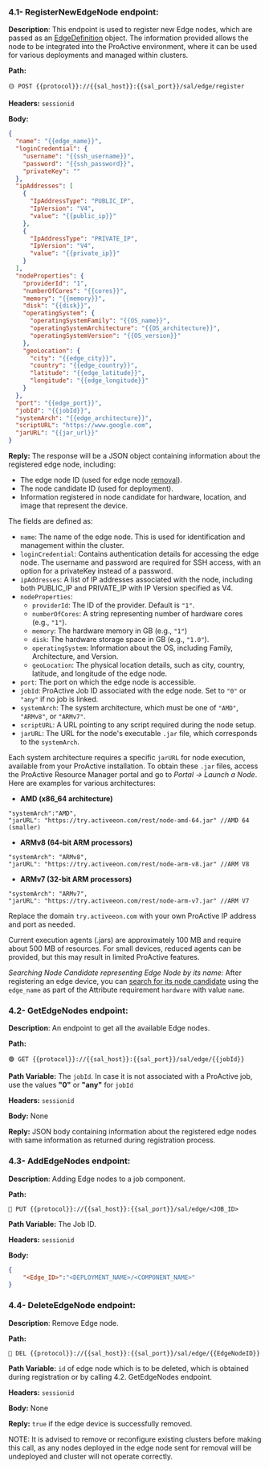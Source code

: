 ### 4.1- RegisterNewEdgeNode endpoint:

**Description**:
This endpoint is used to register new Edge nodes, which are passed as an [EdgeDefinition](https://github.com/ow2-proactive/scheduling-abstraction-layer/blob/master/sal-common/src/main/java/org/ow2/proactive/sal/model/EdgeDefinition.java)  object. The information provided allows the node to be integrated into the ProActive environment, where it can be used for various deployments and managed within clusters.

**Path:**

```url
🟡 POST {{protocol}}://{{sal_host}}:{{sal_port}}/sal/edge/register
```

**Headers:** `sessionid`

**Body:**

```json
{
  "name": "{{edge_name}}",
  "loginCredential": {
    "username": "{{ssh_username}}",
    "password": "{{ssh_password}}",
    "privateKey": ""
  },
  "ipAddresses": [
    {
      "IpAddressType": "PUBLIC_IP",
      "IpVersion": "V4",
      "value": "{{public_ip}}"
    },
    {
      "IpAddressType": "PRIVATE_IP",
      "IpVersion": "V4",
      "value": "{{private_ip}}"
    }
  ],
  "nodeProperties": {
    "providerId": "1",
    "numberOfCores": "{{cores}}",
    "memory": "{{memory}}",
    "disk": "{{disk}}",
    "operatingSystem": {
      "operatingSystemFamily": "{{OS_name}}",
      "operatingSystemArchitecture": "{{OS_architecture}}",
      "operatingSystemVersion": "{{OS_version}}"
    },
    "geoLocation": {
      "city": "{{edge_city}}",
      "country": "{{edge_country}}",
      "latitude": "{{edge_latitude}}",
      "longitude": "{{edge_longitude}}"
    }
  },
  "port": "{{edge_port}}",
  "jobId": "{{jobId}}",
  "systemArch": "{{edge_architecture}}",
  "scriptURL": "https://www.google.com",
  "jarURL": "{{jar_url}}"
}
```

**Reply:** The response will be a JSON object containing information about the registered edge node, including:
- The edge node ID (used for edge node [removal](https://github.com/ow2-proactive/scheduling-abstraction-layer/blob/master/endpoints/4-edge-endpoints.md#44--deleteedgenode-endpoint)).
- The node candidate ID (used for deployment).
- Information registered in node candidate for hardware, location, and image that represent the device.

The fields are defined as:
- `name`: The name of the edge node. This is used for identification and management within the cluster.
- `loginCredential`: Contains authentication details for accessing the edge node. The username and password are required for SSH access, with an option for a privateKey instead of a password.
- `ipAddresses`: A list of IP addresses associated with the node, including both PUBLIC_IP and PRIVATE_IP with IP Version specified as V4.
- `nodeProperties`:
  - `providerId`: The ID of the provider. Default is `"1"`.
  - `numberOfCores`: A string  representing number of hardware cores (e.g., `"1"`).
  - `memory`: The hardware memory in GB (e.g., `"1"`)
  - `disk`: The hardware storage space in GB (e.g., `"1.0"`).
  - `operatingSystem`: Information about the OS, including Family, Architecture, and Version.
  - `geoLocation`: The physical location details, such as city, country, latitude, and longitude of the edge node.
- `port`: The port on which the edge node is accessible.
- `jobId`: ProActive Job ID associated with the edge node. Set to `"0"` or `"any"` if no job is linked.
- `systemArch`: The system architecture, which must be one of `"AMD"`, `"ARMv8"`, or `"ARMv7"`.
- `scriptURL`: A URL pointing to any script required during the node setup.
- `jarURL`: The URL for the node's executable `.jar` file, which corresponds to the `systemArch`.

Each system architecture requires a specific `jarURL` for node execution, available from your ProActive installation. To obtain these `.jar` files, access the ProActive Resource Manager portal and go to _Portal -> Launch a Node_. Here are examples for various architectures:


- **AMD (x86_64 architecture)**
```code
"systemArch":"AMD",
"jarURL": "https://try.activeeon.com/rest/node-amd-64.jar" //AMD 64 (smaller)
```

- **ARMv8 (64-bit ARM processors)**
```code
"systemArch": "ARMv8",
"jarURL": "https://try.activeeon.com/rest/node-arm-v8.jar" //ARM V8
```

- **ARMv7 (32-bit ARM processors)**
```code
"systemArch": "ARMv7",
"jarURL": "https://try.activeeon.com/rest/node-arm-v7.jar" //ARM V7
```

Replace the domain `try.activeeon.com` with your own ProActive IP address and port as needed.

Current execution agents (.jars) are approximately 100 MB and require about 500 MB of resources.
For small devices, reduced agents can be provided, but this may result in limited ProActive features.


*Searching Node Candidate representing Edge Node by its name:* After registering an edge device, you can [search for its node candidate](https://github.com/ow2-proactive/scheduling-abstraction-layer/blob/master/endpoints/7-node-endpoints.md#71--findnodecandidates-endpoint) using the `edge_name` as part of the Attribute requirement `hardware` with value `name`.



### 4.2- GetEdgeNodes endpoint:

**Description**: An endpoint to get all the available Edge nodes.

**Path:**

```url
🟢 GET {{protocol}}://{{sal_host}}:{{sal_port}}/sal/edge/{{jobId}}
```

**Path Variable:** The `jobId`. In case it is not associated with a ProActive job, use the values **"0"** or **"any"** for `jobId`

**Headers:** `sessionid`

**Body:** None

**Reply:** JSON body containing information about the registered edge nodes with same information as returned during registration process.

### 4.3- AddEdgeNodes endpoint:

**Description**: Adding Edge nodes to a job component.

**Path:**

```url
🔵 PUT {{protocol}}://{{sal_host}}:{{sal_port}}/sal/edge/<JOB_ID>
```

**Path Variable:** The Job ID.

**Headers:** `sessionid`

**Body:**

```Json
{
    "<Edge_ID>":"<DEPLOYMENT_NAME>/<COMPONENT_NAME>"
}
```

### 4.4- DeleteEdgeNode endpoint:

**Description**: Remove Edge node.

**Path:**

```url
🔴 DEL {{protocol}}://{{sal_host}}:{{sal_port}}/sal/edge/{{EdgeNodeID}}
```

**Path Variable:** `id` of edge node which is to be deleted, which is obtained during registration or by calling 4.2. GetEdgeNodes endpoint.

**Headers:** `sessionid`

**Body:** None

**Reply:** `true` if the edge device is successfully removed.

NOTE: It is advised to remove or reconfigure existing clusters before making this call, as any nodes deployed in the edge node sent for removal will be undeployed and cluster will not operate correctly.

